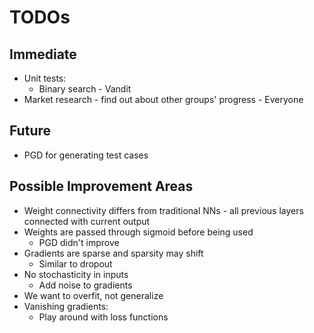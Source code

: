 # TODOs

## Immediate
* Unit tests:
  - Binary search - Vandit
* Market research - find out about other groups' progress - Everyone

## Future
* PGD for generating test cases

## Possible Improvement Areas
* Weight connectivity differs from traditional NNs - all previous layers connected with current output
* Weights are passed through sigmoid before being used
  - PGD didn't improve
* Gradients are sparse and sparsity may shift
  - Similar to dropout
* No stochasticity in inputs
  - Add noise to gradients
* We want to overfit, not generalize
* Vanishing gradients:
  - Play around with loss functions
